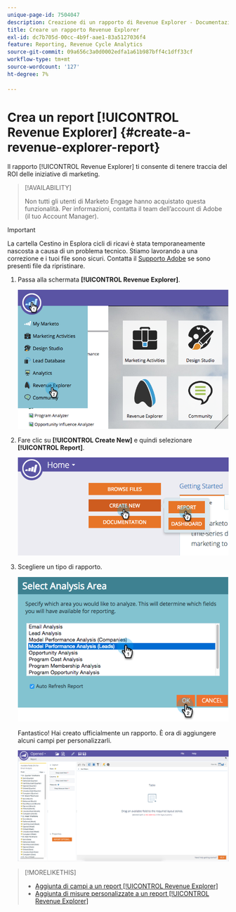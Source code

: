 ```yaml
---
unique-page-id: 7504047
description: Creazione di un rapporto di Revenue Explorer - Documentazione di Marketo - Documentazione del prodotto
title: Creare un rapporto Revenue Explorer
exl-id: dc7b705d-00cc-4b9f-aae1-83a5127036f4
feature: Reporting, Revenue Cycle Analytics
source-git-commit: 09a656c3a0d0002edfa1a61b987bff4c1dff33cf
workflow-type: tm+mt
source-wordcount: '127'
ht-degree: 7%

---
```


# Crea un report [!UICONTROL Revenue Explorer] {#create-a-revenue-explorer-report}

Il rapporto [!UICONTROL Revenue Explorer] ti consente di tenere traccia del ROI delle iniziative di marketing.

>[!AVAILABILITY]
>
>Non tutti gli utenti di Marketo Engage hanno acquistato questa funzionalità. Per informazioni, contatta il team dell’account di Adobe (il tuo Account Manager).

>[!IMPORTANT]
>
>La cartella Cestino in Esplora cicli di ricavi è stata temporaneamente nascosta a causa di un problema tecnico. Stiamo lavorando a una correzione e i tuoi file sono sicuri. Contatta il [Supporto Adobe](https://nation.marketo.com/t5/support/ct-p/Support) se sono presenti file da ripristinare.

1. Passa alla schermata **[!UICONTROL Revenue Explorer]**.

   ![](assets/image2015-3-24-13-3a24-3a56.png)

1. Fare clic su **[!UICONTROL Create New]** e quindi selezionare **[!UICONTROL Report]**.

   ![](assets/image2015-3-24-13-3a20-3a40.png)

1. Scegliere un tipo di rapporto.

   ![](assets/image2015-3-24-14-3a22-3a32.png)

   Fantastico! Hai creato ufficialmente un rapporto. È ora di aggiungere alcuni campi per personalizzarli.

   ![](assets/image2015-3-24-13-3a26-3a8.png)

>[!MORELIKETHIS]
>
>* [Aggiunta di campi a un report [!UICONTROL Revenue Explorer]](/help/marketo/product-docs/reporting/revenue-cycle-analytics/revenue-explorer/adding-fields-to-a-revenue-explorer-report.md)
>* [Aggiunta di misure personalizzate a un report [!UICONTROL Revenue Explorer]](/help/marketo/product-docs/reporting/revenue-cycle-analytics/revenue-explorer/adding-custom-measures-to-a-revenue-explorer-report.md)
